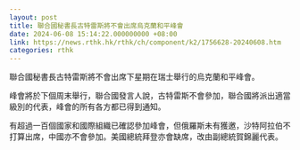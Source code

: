 ```yaml
---
layout: post
title: 聯合國秘書長古特雷斯將不會出席烏克蘭和平峰會
date: 2024-06-08 15:14:22.000000000 +08:00
link: https://news.rthk.hk/rthk/ch/component/k2/1756628-20240608.htm
categories: rthk
---
```


聯合國秘書長古特雷斯將不會出席下星期在瑞士舉行的烏克蘭和平峰會。

峰會將於下個周末舉行，聯合國發言人說，古特雷斯不會參加，聯合國將派出適當級別的代表，峰會的所有各方都已得到通知。

有超過一百個國家和國際組織已確認參加峰會，但俄羅斯未有獲邀，沙特阿拉伯不打算出席，中國亦不會參加。美國總統拜登亦會缺席，改由副總統賀錦麗代表。
